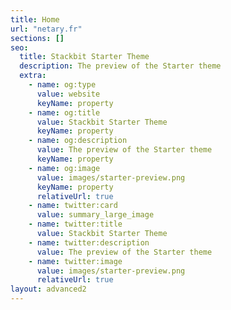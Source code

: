 ```yaml
---
title: Home
url: "netary.fr"
sections: []
seo:
  title: Stackbit Starter Theme
  description: The preview of the Starter theme
  extra:
    - name: og:type
      value: website
      keyName: property
    - name: og:title
      value: Stackbit Starter Theme
      keyName: property
    - name: og:description
      value: The preview of the Starter theme
      keyName: property
    - name: og:image
      value: images/starter-preview.png
      keyName: property
      relativeUrl: true
    - name: twitter:card
      value: summary_large_image
    - name: twitter:title
      value: Stackbit Starter Theme
    - name: twitter:description
      value: The preview of the Starter theme
    - name: twitter:image
      value: images/starter-preview.png
      relativeUrl: true
layout: advanced2
---
```

